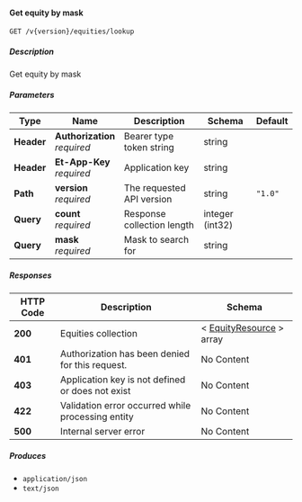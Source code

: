 
<a name="securities_getequitiesbymask"></a>
#### Get equity by mask
```
GET /v{version}/equities/lookup
```


##### Description
Get equity by mask


##### Parameters

|Type|Name|Description|Schema|Default|
|---|---|---|---|---|
|**Header**|**Authorization**  <br>*required*|Bearer type token string|string||
|**Header**|**Et-App-Key**  <br>*required*|Application key|string||
|**Path**|**version**  <br>*required*|The requested API version|string|`"1.0"`|
|**Query**|**count**  <br>*required*|Response collection length|integer (int32)||
|**Query**|**mask**  <br>*required*|Mask to search for|string||


##### Responses

|HTTP Code|Description|Schema|
|---|---|---|
|**200**|Equities collection|< [EquityResource](#equityresource) > array|
|**401**|Authorization has been denied for this request.|No Content|
|**403**|Application key is not defined or does not exist|No Content|
|**422**|Validation error occurred while processing entity|No Content|
|**500**|Internal server error|No Content|


##### Produces

* `application/json`
* `text/json`



